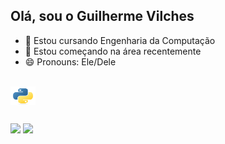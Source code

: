 ## Olá, sou o Guilherme Vilches

- 🔭 Estou cursando Engenharia da Computação
- 🌱 Estou começando na área recentemente
- 😄 Pronouns: Ele/Dele

<div style="display: inline_block"><br>
  <img align="center" alt="GVilches-Python" height="30" width="40" src="https://raw.githubusercontent.com/devicons/devicon/master/icons/python/python-original.svg">
</div>

##
<div> 
  <a href="https://instagram.com/gvilches_09" target="_blank"><img src="https://img.shields.io/badge/-Instagram-%23E4405F?style=for-the-badge&logo=instagram&logoColor=white" target="_blank"></a>
  <a href = "mailto:guilhermevilches09@gmail.com"><img src="https://img.shields.io/badge/-Gmail-%23333?style=for-the-badge&logo=gmail&logoColor=red" target="_blank"></a>  
</div>
